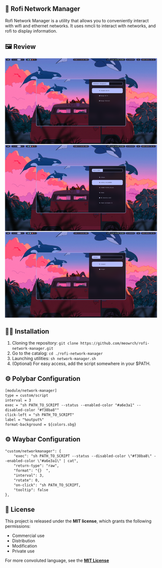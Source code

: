 
<h2>🛜 Rofi Network Manager</h2>
Rofi Network Manager is a utility that allows you to conveniently interact with wifi and ethernet networks. It uses nmcli to interact with networks, and rofi to display information.


<h2>🖼️ Review</h2>

![alt text](.meta/main-menu.png)
![alt text](.meta/selecting-wifi-network.png)
![alt text](.meta/wifi-network-management.png)

<h2>👨‍💻 Installation</h2>

1. Cloning the repository: `git clone https://github.com/meowrch/rofi-network-manager.git`
2. Go to the catalog: `cd ./rofi-network-manager`
3. Launching utilities: `sh network-manager.sh`
4. (Optional) For easy access, add the script somewhere in your $PATH.

<h2>⚙️ Polybar Configuration</h2>


```
[module/network-manager]
type = custom/script
interval = 3
exec = "sh PATH_TO_SCRIPT --status --enabled-color "#a6e3a1" --disabled-color "#f38ba8""
click-left = "sh PATH_TO_SCRIPT"
label = "%output%"
format-background = ${colors.sbg}
```

<h2>⚙️ Waybar Configuration</h2>

```
"custom/networkmanager": {
    "exec": "sh PATH_TO_SCRIPT --status --disabled-color \"#f38ba8\" --enabled-color \"#a6e3a1\" | cat",
    "return-type": "raw",
    "format": "{}  ",
    "interval": 3,
    "rotate": 0,
    "on-click": "sh PATH_TO_SCRIPT,
    "tooltip": false
},
```

<h2>📜 License</h2>

This project is released under the **MIT license**, which grants the following permissions:

- Commercial use
- Distribution
- Modification
- Private use

For more convoluted language, see the [**MIT License**](LICENSE)
